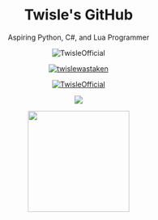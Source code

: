 <p align="center">
  <h1 align="center">Twisle's GitHub</h1>
  <p align="center">Aspiring Python, C#, and Lua Programmer</p>
</p>

<p align="Center"> <img src="https://komarev.com/ghpvc/?username=TwisleOfficial&label=Profile%20views&color=0e75b6&style=flat" alt="TwisleOfficial" /> </p>
<p align="center"> <a href="https://twitter.com/twislewastaken" target="blank"><img src="https://img.shields.io/twitter/follow/twislewastaken?logo=twitter&style=for-the-badge" alt="twislewastaken" /></a> </p>

<p align="center"> <a href="https://github.com/ryo-ma/github-profile-trophy"><img src="https://github-profile-trophy.vercel.app/?username=TwisleOfficial&theme=onestar&no-frame=true" alt="TwisleOfficial" /></a> </p>

<div>
  <p align="center"> <img src="https://github-readme-stats.vercel.app/api/top-langs/?username=TwisleOfficial&layout=compact" /> </p>
  <p align="center"><img height="200" align="center" src="https://github-readme-stats.vercel.app/api?username=TwisleOfficial&count_private=true&include_all_commits=true&theme=radical" /> </p>
</div>

<p align="center">
 


</p>
